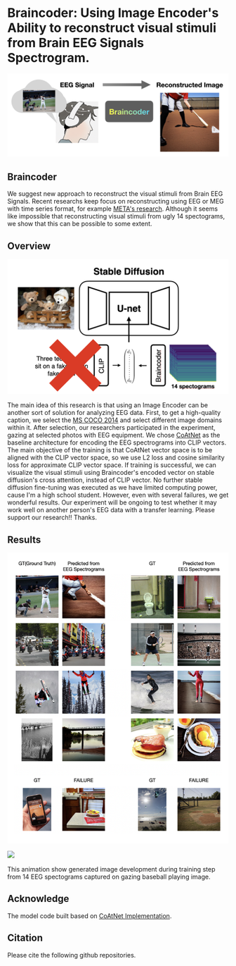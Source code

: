 # Braincoder: Using Image Encoder's Ability to reconstruct visual stimuli from Brain EEG Signals Spectrogram.

![im](./asset/main.png)

## Braincoder

We suggest new approach to reconstruct the visual stimuli from Brain EEG Signals. Recent researchs keep focus on reconstructing using EEG or MEG with time series format, for example [META's research](https://ai.meta.com/static-resource/image-decoding). Although it seems like impossible that reconstructing visual stimuli from ugly 14 spectograms, we show that this can be possible to some extent.

## Overview

![overview](./asset/idea.png)

The main idea of this research is that using an Image Encoder can be another sort of solution for analyzing EEG data. First, to get a high-quality caption, we select the [MS COCO 2014](https://cocodataset.org/#home) and select different image domains within it. After selection, our researchers participated in the experiment, gazing at selected photos with EEG equipment. We chose [CoAtNet](https://arxiv.org/abs/2106.04803) as the baseline architecture for encoding the EEG spectrograms into CLIP vectors. The main objective of the training is that CoAtNet vector space is to be aligned with the CLIP vector space, so we use L2 loss and cosine similarity loss for approximate CLIP vector space. If training is successful, we can visualize the visual stimuli using Braincoder's encoded vector on stable diffusion's cross attention, instead of CLIP vector. No further stable diffusion fine-tuning was executed as we have limited computing power, cause I'm a high school student. However, even with several failures, we get wonderful results. Our experiment will be ongoing to test whether it may work well on another person's EEG data with a transfer learning. Please support our research!! Thanks.

## Results

![result](./asset/results.png)

<!-- ![animation](./asset/output.gif) -->
<img src="./asset/output.gif" style="width=500px; height=500px;" />

This animation show generated image development during training step from 14 EEG spectograms captured on gazing baseball playing image.

## Acknowledge

The model code built based on [CoAtNet Implementation](https://github.com/chinhsuanwu/coatnet-pytorch).

## Citation

Please cite the following github repositories.

